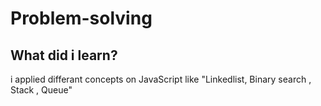 # Problem-solving

## What did i learn?
i applied differant concepts on JavaScript like "Linkedlist, Binary search , Stack , Queue"
